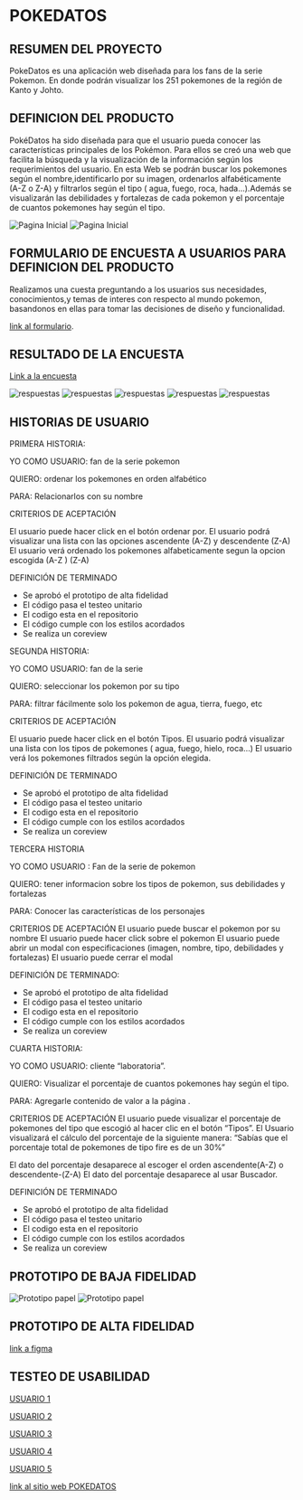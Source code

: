 # POKEDATOS

##  RESUMEN DEL PROYECTO

PokeDatos es una aplicación web diseñada para los fans de la serie Pokemon. En donde podrán visualizar los 251 pokemones de la región de Kanto y Johto. 

##  DEFINICION DEL PRODUCTO

PokéDatos ha sido diseñada para que el usuario pueda conocer las características principales de los Pokémon. Para ellos se creó una web que facilita la búsqueda y la visualización de la información según los requerimientos del usuario.
En esta Web se podrán buscar los pokemones según el nombre,identificarlo por su imagen, ordenarlos alfabéticamente (A-Z o Z-A) y filtrarlos según el tipo ( agua, fuego, roca, hada…).Además se visualizarán las debilidades y fortalezas de cada pokemon y el porcentaje de cuantos pokemones hay  según el tipo.

![Pagina Inicial](src/data/image/pantallainicial.png)
![Pagina Inicial](src/data/image/pagina2.png)

## FORMULARIO DE ENCUESTA A USUARIOS PARA DEFINICION DEL PRODUCTO

Realizamos una cuesta preguntando a los usuarios sus necesidades, conocimientos,y temas de interes con respecto al mundo pokemon, basandonos en ellas para tomar las decisiones de diseño y funcionalidad.

[link al formulario](https://forms.gle/XAG6w5Hs8irR1kVQ8).

## RESULTADO DE LA ENCUESTA

[Link a la encuesta](https://docs.google.com/forms/d/15EwU5PNP4rRjRn-XddgOPJ59yMssWoU9cSP_Sqnki0s/edit#responses)

![respuestas](src/data/image/encuesta1.jpeg)
![respuestas](src/data/image/encuesta2.jpeg)
![respuestas](src/data/image/encuesta3.jpeg)
![respuestas](src/data/image/encuesta4.jpeg)
![respuestas](src/data/image/encuesta5.jpeg)

## HISTORIAS DE USUARIO

PRIMERA HISTORIA:

YO COMO USUARIO: fan de la serie pokemon

QUIERO: ordenar los pokemones en orden alfabético

PARA: Relacionarlos con su nombre

CRITERIOS DE ACEPTACIÓN

El usuario puede hacer click en el botón ordenar por.
El usuario podrá visualizar una lista con las opciones ascendente (A-Z) y descendente (Z-A)
El usuario verá ordenado los pokemones alfabeticamente segun la opcion escogida (A-Z ) (Z-A)
  

DEFINICIÓN DE TERMINADO

- Se aprobó el prototipo de alta fidelidad
- El código pasa el testeo unitario
- El codigo esta en el repositorio
- El código cumple con los estilos acordados
- Se  realiza un coreview



SEGUNDA HISTORIA:

YO COMO USUARIO: fan de la serie

QUIERO: seleccionar los pokemon por su tipo

PARA:  filtrar fácilmente solo los pokemon de agua, tierra, fuego, etc  

CRITERIOS DE ACEPTACIÓN

El usuario puede hacer click en el botón Tipos.
El usuario podrá visualizar una lista con los tipos de pokemones ( agua, fuego, hielo, roca…)
El usuario verá los pokemones filtrados según la opción elegida.  

DEFINICIÓN DE TERMINADO

- Se aprobó el prototipo de alta fidelidad
- El código pasa el testeo unitario
- El codigo esta en el repositorio
- El código cumple con los estilos acordados
- Se  realiza un coreview


TERCERA HISTORIA

YO COMO USUARIO : Fan de la serie de pokemon

QUIERO: tener informacion sobre los tipos de pokemon, sus debilidades y fortalezas

PARA: Conocer las características de los personajes

CRITERIOS DE ACEPTACIÓN
El usuario puede buscar el pokemon por su nombre
El usuario puede hacer click sobre el pokemon 
El usuario puede abrir un modal con especificaciones (imagen, nombre, tipo, debilidades y fortalezas)
El usuario puede cerrar el modal
  


DEFINICIÓN DE TERMINADO:
- Se aprobó el prototipo de alta fidelidad
- El código pasa el testeo unitario
- El codigo esta en el repositorio
- El código cumple con los estilos acordados
- Se  realiza un coreview


CUARTA HISTORIA:

YO COMO USUARIO: cliente “laboratoria”.

QUIERO: Visualizar el porcentaje de cuantos pokemones hay según el tipo.

PARA:   Agregarle contenido de valor a la página .

CRITERIOS DE ACEPTACIÓN
El usuario puede visualizar el porcentaje de pokemones del tipo que escogió al hacer clic en el botón “Tipos”.
El Usuario visualizará el cálculo del porcentaje de la siguiente manera: “Sabías que el porcentaje total de pokemones de tipo fire es de un 30%”


El dato del porcentaje desaparece al escoger el orden ascendente(A-Z) o descendente-(Z-A)
El dato del porcentaje desaparece al usar Buscador. 

DEFINICIÓN DE TERMINADO
- Se aprobó el prototipo de alta fidelidad
- El código pasa el testeo unitario
- El codigo esta en el repositorio
- El código cumple con los estilos acordados
- Se  realiza un coreview


## PROTOTIPO DE BAJA FIDELIDAD

![Prototipo papel](src/data/image/prototipo.jpg)
![Prototipo papel](src/data/image/prototipo2.jpg)

## PROTOTIPO DE ALTA FIDELIDAD

[link a figma](https://www.figma.com/file/zArEEulrZsJCpNGvHHilrT/PokeDatos?node-id=141%3A0)

## TESTEO DE USABILIDAD

[USUARIO 1](https://www.loom.com/share/9c1adcd859a94645b3a35c82c4950f39)

[USUARIO 2](https://www.loom.com/share/3ffe22dd3fe947678682731e840c7c50)

[USUARIO 3](https://www.loom.com/share/3074737c9c38476c9eb27838f71cc5a5)

[USUARIO 4](https://www.loom.com/share/c416a27718484ed3994e00cd84b564e4)

[USUARIO 5]()

[link al sitio web POKEDATOS](https://luzciel.github.io/SCL015-data-lovers/src/)



